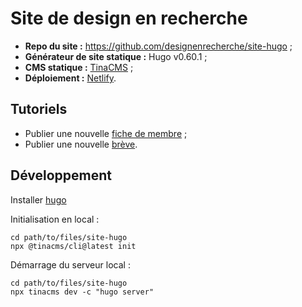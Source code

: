 # Site de design en recherche

- **Repo du site :** https://github.com/designenrecherche/site-hugo ;
- **Générateur de site statique :** Hugo v0.60.1 ;
- **CMS statique :** [TinaCMS](https://tina.io) ;
- **Déploiement :** [Netlify](https://www.netlify.com/).

## Tutoriels

- Publier une nouvelle [fiche de membre](https://github.com/designenrecherche/site-hugo/blob/master/tutorials/publier-membre.md) ;
- Publier une nouvelle [brève](https://github.com/designenrecherche/site-hugo/blob/master/tutorials/publier-breve.md).

## Développement

Installer [hugo](https://gohugo.io/)

Initialisation en local :

```
cd path/to/files/site-hugo
npx @tinacms/cli@latest init
```

Démarrage du serveur local : 

```
cd path/to/files/site-hugo
npx tinacms dev -c "hugo server"
```